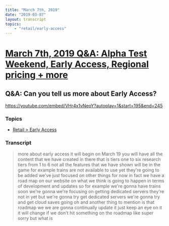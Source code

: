 ```yaml
---
title: "March 7th, 2019"
date: "2019-03-07"
layout: transcript
topics: 
    - "retail/early-access"
---
```

# [March 7th, 2019 Q&A: Alpha Test Weekend, Early Access, Regional pricing + more](../2019-03-07.md)
## Q&A: Can you tell us more about Early Access?
https://youtube.com/embed/VHr4x1vNeoY?autoplay=1&start=195&end=245
### Topics
* [Retail > Early Access](../topics/retail/early-access.md)

### Transcript

> more about early access it will begin on
> March 19 you will have all the content
> that we have created in there that is
> tiers one to six research tiers from 1
> to 6 not all the features that we have
> shown will be in the game for example
> trains are not available to use yet
> they're going to be added we've just
> focused on other things for now in fact
> we have a road map on our website on
> what we think is going to happen in
> terms of development and updates so for
> example we're gonna have trains soon
> we're gonna we're focusing on getting
> dedicated servers they're not in yet but
> we're gonna try get dedicated servers
> we're gonna try and get cloud saves
> going oh and another thing to mention is
> that roadmap we we are gonna continually
> update it just keep an eye on it it will
> change if we don't hit something on the
> roadmap like super sorry but what is
